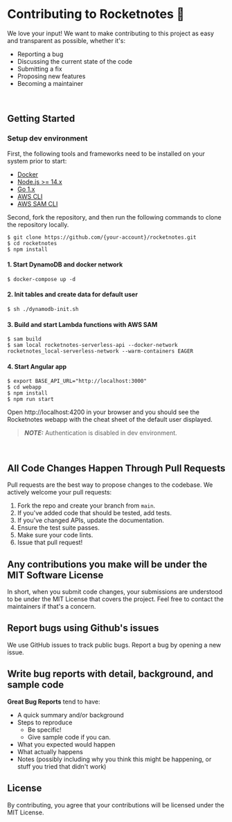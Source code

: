 # Contributing to Rocketnotes 🚀
We love your input! We want to make contributing to this project as easy and transparent as possible, whether it's:

- Reporting a bug
- Discussing the current state of the code
- Submitting a fix
- Proposing new features
- Becoming a maintainer

</br>

## Getting Started
### Setup dev environment

First, the following tools and frameworks need to be installed on your system prior to start:
- [Docker](https://docs.docker.com/get-docker/)
- [Node.js >= 14.x](https://nodejs.org/download/release/latest-v14.x/)
- [Go 1.x](https://go.dev/doc/install)
- [AWS CLI](https://docs.aws.amazon.com/cli/latest/userguide/getting-started-install.html)
- [AWS SAM CLI](https://docs.aws.amazon.com/serverless-application-model/latest/developerguide/install-sam-cli.html)

Second, fork the repository, and then run the following commands to clone the repository locally.

```
$ git clone https://github.com/{your-account}/rocketnotes.git
$ cd rocketnotes
$ npm install
```

#### 1. Start DynamoDB and docker network
```
$ docker-compose up -d
```
#### 2. Init tables and create data for default user
```
$ sh ./dynamodb-init.sh
```
#### 3. Build and start Lambda functions with AWS SAM
```
$ sam build
$ sam local rocketnotes-serverless-api --docker-network rocketnotes_local-serverless-network --warm-containers EAGER 
```
#### 4. Start Angular app
```
$ export BASE_API_URL="http://localhost:3000"
$ cd webapp
$ npm install
$ npm run start
```
Open http://localhost:4200 in your browser and you should see the Rocketnotes webapp with the cheat sheet of the default user displayed.

> **_NOTE:_**  Authentication is disabled in dev environment.

</br>

## All Code Changes Happen Through Pull Requests
Pull requests are the best way to propose changes to the codebase. We actively welcome your pull requests:

1. Fork the repo and create your branch from `main`.
2. If you've added code that should be tested, add tests.
3. If you've changed APIs, update the documentation.
4. Ensure the test suite passes.
5. Make sure your code lints.
6. Issue that pull request!

## Any contributions you make will be under the MIT Software License
In short, when you submit code changes, your submissions are understood to be under the MIT License that covers the project. Feel free to contact the maintainers if that's a concern.

## Report bugs using Github's issues
We use GitHub issues to track public bugs. Report a bug by opening a new issue.

## Write bug reports with detail, background, and sample code

**Great Bug Reports** tend to have:

- A quick summary and/or background
- Steps to reproduce
  - Be specific!
  - Give sample code if you can.
- What you expected would happen
- What actually happens
- Notes (possibly including why you think this might be happening, or stuff you tried that didn't work)

## License
By contributing, you agree that your contributions will be licensed under the MIT License.
